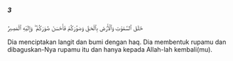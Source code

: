 ##### 3

<span class="ayah">خَلَقَ ٱلسَّمَٰوَٰتِ وَٱلْأَرْضَ بِٱلْحَقِّ وَصَوَّرَكُمْ فَأَحْسَنَ صُوَرَكُمْ ۖ وَإِلَيْهِ ٱلْمَصِيرُ</span>

<span class="ayah_translation">Dia menciptakan langit dan bumi dengan haq. Dia membentuk rupamu dan dibaguskan-Nya rupamu itu dan hanya kepada Allah-lah kembali(mu).</span>

